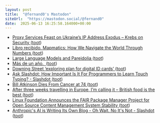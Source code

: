 ```yaml
---
layout: post
title:  "@fernand0's Mastodon"
siteUrl:  "https://mastodon.social/@fernand0"
date:  2025-06-13 16:25:58.164000+00:00
---
```

*  [Proxy Services Feast on Ukraine’s IP Address Exodus – Krebs on Security ](https://krebsonsecurity.com/2025/06/proxy-services-feast-on-ukraines-ip-address-exodus) ([toot](https://mastodon.social/@fernand0/114676987207306703))
*  [Libro recibido. Mapmatics: How We Navigate the World Through Numbers ](https://fotografiasenmovimiento.wordpress.com/2025/06/13/libro-recibido-mapmatics-how-we-navigate-the-world-through-numbers) ([toot](https://mastodon.social/@fernand0/114676938660943660))
*  [Large Language Models and Pareidolia ](https://shkspr.mobi/blog/2025/06/large-language-models-and-pareidolia) ([toot](https://mastodon.social/@fernand0/114676743756835448))
*  [Más de un año.  ](https://avecesunafoto.wordpress.com/2025/06/13/mas-de-un-ano) ([toot](https://mastodon.social/@fernand0/114676712462827336))
*  [Downing Street ‘exploring plan for digital ID cards’ ](https://www.independent.co.uk/news/uk/politics/downing-street-id-card-proposal-uk-britain-b2764803.htm) ([toot](https://mastodon.social/@fernand0/114676557178457502))
*  [Ask Slashdot:  How Important Is It For Programmers to Learn Touch Typing? - Slashdot ](https://slashdot.org/story/25/06/07/0811223/ask-slashdot-how-important-is-it-for-programmers-to-learn-touch-typin) ([toot](https://mastodon.social/@fernand0/114676369315072339))
*  [Bill Atkinson Dies From Cancer at 74 ](https://daringfireball.net/linked/2025/06/07/bill-atkinson-ri) ([toot](https://mastodon.social/@fernand0/114676031922003355))
*  [After three weeks travelling in Europe, I’m calling it – British food is the best ](https://www.theguardian.com/commentisfree/2022/sep/07/after-three-weeks-travelling-in-europe-im-calling-it-british-food-is-the-bes) ([toot](https://mastodon.social/@fernand0/114675788879990671))
*  [Linux Foundation Announces the FAIR Package Manager Project for Open Source Content Management System Stability ](https://www.prnewswire.com/news-releases/linux-foundation-announces-the-fair-package-manager-project-for-open-source-content-management-system-stability-302474814.htm) ([toot](https://mastodon.social/@fernand0/114675492420731915))
*  [Anthropic's AI is Writing Its Own Blog - Oh Wait. No It's Not - Slashdot ](https://slashdot.org/story/25/06/07/0412244/anthropics-ai-is-writing-its-own-blog---oh-wait-no-its-no) ([toot](https://mastodon.social/@fernand0/114675304659497062))

